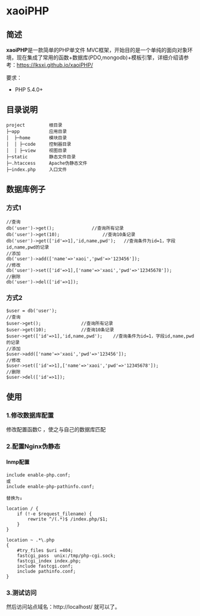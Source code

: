 
# xaoiPHP

## 简述

**xaoiPHP**是一款简单的PHP单文件 MVC框架，开始目的是一个单纯的面向对象环境，现在集成了常用的函数+数据库(PDO,mongodb)+模板引擎，详细介绍请参考：https://lksxi.github.io/xaoiPHP/

要求：

* PHP 5.4.0+

## 目录说明

```
project			根目录
├─app			应用目录
│  ├─home		模块目录
│  │ ├─code		控制器目录
│  │ ├─view		视图目录
├─static		静态文件目录
├─.htaccess		Apache伪静态文件
├─index.php		入口文件
```

## 数据库例子
### 方式1
```
//查询
db('user')->get();				//查询所有记录
db('user')->get(10);				//查询10条记录
db('user')->get(['id'=>1],'id,name,pwd');	//查询条件为id=1，字段id,name,pwd的记录
//添加
db('user')->add(['name'=>'xaoi','pwd'=>'123456']);
//修改
db('user')->set(['id'=>1],['name'=>'xaoi','pwd'=>'12345678']);
//删除
db('user')->del(['id'=>1]);
```
### 方式2
```
$user = db('user');
//查询
$user->get();				//查询所有记录
$user->get(10);				//查询10条记录
$user->get(['id'=>1],'id,name,pwd');	//查询条件为id=1，字段id,name,pwd的记录
//添加
$user->add(['name'=>'xaoi','pwd'=>'123456']);
//修改
$user->set(['id'=>1],['name'=>'xaoi','pwd'=>'12345678']);
//删除
$user->del(['id'=>1]);
```

## 使用

### 1.修改数据库配置

修改配置函数C ，使之与自己的数据库匹配

### 2.配置Nginx伪静态

#### lnmp配置
```
include enable-php.conf;
或
include enable-php-pathinfo.conf;

替换为↓

location / {
	if (!-e $request_filename) {
		rewrite ^/(.*)$ /index.php/$1;
	}
}

location ~ .*\.php
{
    #try_files $uri =404;
    fastcgi_pass  unix:/tmp/php-cgi.sock;
    fastcgi_index index.php;
    include fastcgi.conf;
    include pathinfo.conf;
}
```

### 3.测试访问

然后访问站点域名：http://localhost/ 就可以了。
